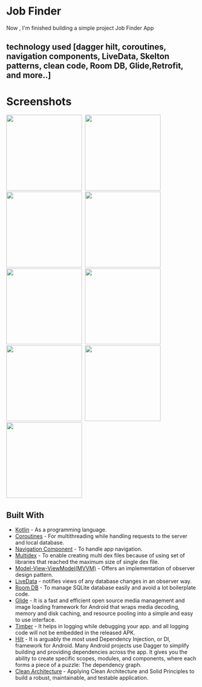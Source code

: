 # Job Finder
Now , I'm finished building a simple project Job Finder App
##  technology used [dagger hilt, coroutines, navigation components, LiveData, Skelton patterns, clean code, Room DB, Glide,Retrofit, and more..]


# Screenshots


<img src="https://user-images.githubusercontent.com/67482991/140741188-7eaec5e9-10b4-40ef-8fcb-0da054f8d5e8.png" width="200">&nbsp;
<img src="https://user-images.githubusercontent.com/67482991/140740046-450b5e6b-96a2-4cd5-ba1c-ed1e25f598ec.png" width="200">&nbsp;
<img src="https://user-images.githubusercontent.com/67482991/140741349-6c8cf0f7-a879-48d5-ab42-0cf2dec1f582.png" width="200">&nbsp;
<img src="https://user-images.githubusercontent.com/67482991/140741378-bac7d72a-72bc-4084-b314-f1391ce5cc4e.png" width="200">&nbsp;
<img src="https://user-images.githubusercontent.com/67482991/140741575-63db7f55-e9bb-4c85-8151-2c265b3550d9.png" width="200">&nbsp;
<img src="https://user-images.githubusercontent.com/67482991/140741422-8441d9b7-59de-48f5-9b55-90742981f067.png" width="200">&nbsp;
<img src="https://user-images.githubusercontent.com/67482991/140741456-cb556120-1611-4312-befb-0f7a04911c55.png" width="200">&nbsp;
<img src="https://user-images.githubusercontent.com/67482991/140741485-7a1fcf6e-1e0d-44c9-bcb1-cc6e8a3f379b.png" width="200">&nbsp;
<img src="https://user-images.githubusercontent.com/67482991/140741497-d446e8a7-29d9-4261-8a27-980609b1b3c8.png" width="200">&nbsp;











## Built With

* [Kotlin](https://kotlinlang.org) - As a programming language.
* [Coroutines](https://developer.android.com/kotlin/coroutines) - For multithreading while handling requests to the server and local database.
* [Navigation Component](https://developer.android.com/guide/navigation/navigation-getting-started) - To handle app navigation.
* [Multidex](https://developer.android.com/studio/build/multidex) - To enable creating multi dex files because of using set of libraries that reached the maximum size of single dex file.
* [Model-View-ViewModel(MVVM)](https://developer.android.com/topic/architecture) - Offers an implementation of observer design pattern.
* [LiveData](https://developer.android.com/topic/libraries/architecture/livedata) - notifies views of any database changes in an observer way.
* [Room DB](https://developer.android.com/training/data-storage/room) - To manage SQLite database easily and avoid a lot boilerplate code.
* [Glide](https://github.com/bumptech/glide) - It is a fast and efficient open source media management and image loading framework for Android that wraps media decoding, memory and disk caching, and resource pooling into a simple and easy to use interface.
* [Timber](https://github.com/JakeWharton/timber) - It helps in logging while debugging your app. and all logging code will not be embedded in the released APK.
* [Hilt](https://developer.android.com/training/dependency-injection/hilt-android) - It is arguably the most used Dependency Injection, or DI, framework for Android. Many Android projects use Dagger to simplify building and providing dependencies across the app. It gives you the ability to create specific scopes, modules, and components, where each forms a piece of a puzzle: The dependency graph.
* [Clean Architecture](https://www.raywenderlich.com/3595916-clean-architecture-tutorial-for-android-getting-started) - Applying Clean Architecture and Solid Principles to build a robust, maintainable, and testable application.
